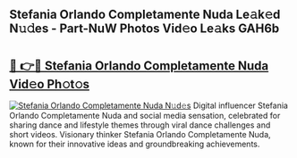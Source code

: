## Stefania Orlando Completamente Nuda Le𝚊k𝚎d N𝚞𝚍es - Part-NuW Photos Vid𝚎o Le𝚊ks GAH6b

# <h2><a href="http://fbe8j41.evod.top/?m=Stefania+Orlando+Completamente+Nuda">🔗 👉🔴 Stefania Orlando Completamente Nuda Vid𝚎o Ph𝚘t𝚘s</a></h2>

[![Stefania Orlando Completamente Nuda N𝚞d𝚎s](https://i.imgur.com/8V9OHl7.gif)](http://fbe8j41.evod.top/?m=Stefania+Orlando+Completamente+Nuda)
Digital influencer Stefania Orlando Completamente Nuda and social media sensation, celebrated for sharing dance and lifestyle themes through viral dance challenges and short videos. Visionary thinker Stefania Orlando Completamente Nuda, known for their innovative ideas and groundbreaking achievements. 
